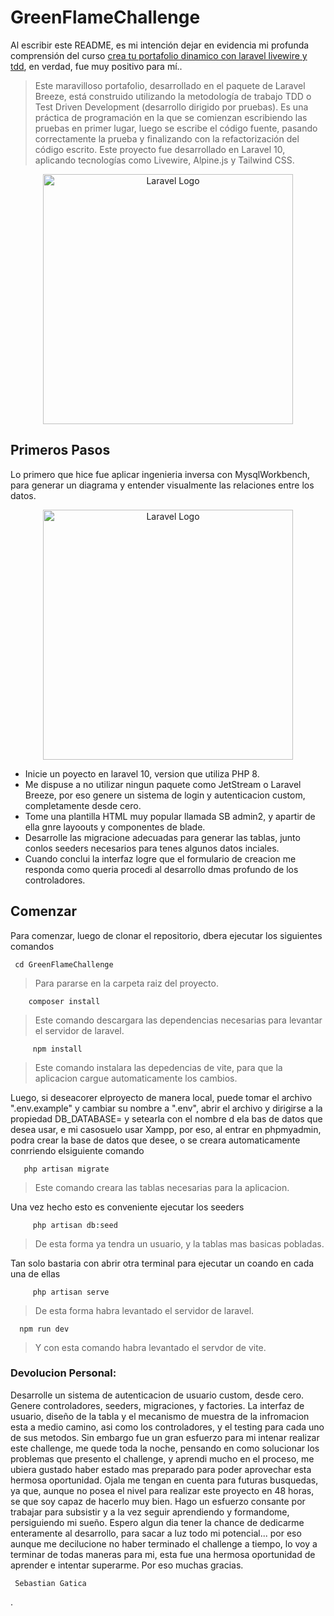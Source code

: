 
# GreenFlameChallenge


Al escribir este README, es mi intención dejar en evidencia mi profunda comprensión del curso <a target="_BLANK" href="https://www.udemy.com/course/crea-tu-portafolio-dinamico-con-laravel-livewire-y-tdd/">crea tu portafolio dinamico con laravel livewire y tdd<a/>, en verdad, fue muy positivo para mí..

>Este maravilloso portafolio, desarrollado en el paquete de Laravel Breeze, está construido utilizando la metodología de trabajo TDD o Test Driven Development (desarrollo dirigido por pruebas). Es una práctica de programación en la que se comienzan escribiendo las pruebas en primer lugar, luego se escribe el código fuente, pasando correctamente la prueba y finalizando con la refactorización del código escrito. Este proyecto fue desarrollado en Laravel 10, aplicando tecnologías como Livewire, Alpine.js y Tailwind CSS.
 



<p align="center"><a href="https://laravel.com" target="_blank"><img src="https://raw.githubusercontent.com/laravel/art/master/logo-lockup/5%20SVG/2%20CMYK/1%20Full%20Color/laravel-logolockup-cmyk-red.svg" width="400" alt="Laravel Logo"></a></p>

## Primeros Pasos

 Lo primero que hice fue aplicar ingenieria inversa con MysqlWorkbench, para generar un diagrama y entender visualmente las relaciones entre los datos.


<p align="center"><a href="https://laravel.com" target="_blank"><img src="https://drive.google.com/file/d/1f_GNrxpiONZMWcjDKzkzQ_H97G7HBpOx/view?usp=drive_link" width="400" alt="Laravel Logo"></a></p>


- Inicie un poyecto en laravel 10, version que utiliza PHP 8.
- Me dispuse a no utilizar ningun paquete como JetStream o Laravel Breeze, por eso genere un sistema de login y autenticacion custom, completamente desde cero.
- Tome una plantilla HTML muy popular llamada SB admin2, y apartir de ella gnre layoouts y componentes de blade.
- Desarrolle las migracione adecuadas para generar las tablas, junto conlos seeders necesarios para tenes algunos datos inciales.
- Cuando conclui la interfaz  logre que el formulario de creacion me responda como queria procedi al desarrollo dmas profundo de los controladores.


## Comenzar

Para comenzar, luego de clonar el repositorio, dbera ejecutar los siguientes comandos
  ```shell
   cd GreenFlameChallenge
  ```
  >Para pararse en la carpeta raiz del proyecto.
  

  ```shell
      composer install
  ```
  >Este comando descargara las dependencias necesarias para levantar el servidor de laravel.
  
```shell
     npm install
  ```
  >Este comando instalara las depedencias de vite, para que la aplicacion cargue automaticamente los cambios.
  
  Luego, si deseacorer elproyecto de manera local, puede tomar el archivo ".env.example" y cambiar su nombre a  ".env", abrir el archivo y dirigirse a la propiedad DB_DATABASE= y setearla con el nombre d ela bas de datos que desea usar, e mi casosuelo usar Xampp, por eso, al entrar  en phpmyadmin, podra crear la base de datos que desee, o se creara automaticamente conrriendo elsiguiente comando 

  ```shell
     php artisan migrate
  ```
  >Este comando creara las tablas necesarias para la aplicacion. 
  
Una vez hecho esto es conveniente ejecutar  los seeders
```shell
     php artisan db:seed
  ```
  >De esta forma ya tendra un usuario, y la tablas mas basicas pobladas.
  

Tan solo bastaria con abrir otra terminal para ejecutar un coando en cada una de ellas

```shell
     php artisan serve
  ```
  >De esta forma habra levantado el servidor de laravel.
  ```shell
    npm run dev
  ```
  >Y con esta comando habra levantado el servdor de vite.

  ### Devolucion Personal: 

  Desarrolle un sistema de autenticacion de usuario custom, desde cero. 
  Genere controladores, seeders, migraciones, y factories.
  La interfaz de usuario, diseño de la tabla y el mecanismo de muestra de la infromacion esta a medio camino, asi como los controladores, y el testing para cada uno de sus metodos.
   Sin embargo fue un gran esfuerzo para mi intenar realizar este challenge, me quede toda la noche, pensando en como solucionar los problemas que presento el challenge, y aprendi mucho en el proceso, me ubiera gustado haber estado mas preparado para poder aprovechar esta hermosa oportunidad.
     Ojala me tengan en cuenta para futuras busquedas, ya que, aunque  no posea el nivel para realizar este proyecto en 48 horas, se que soy capaz de hacerlo muy bien.
       Hago un esfuerzo consante por trabajar para subsistir y a la vez seguir aprendiendo y formandome, persiguiendo mi sueño.
     Espero algun dia tener la chance de dedicarme enteramente al desarrollo, para sacar a luz todo mi potencial... por eso aunque me decilucione no haber terminado el challenge a tiempo, lo voy a terminar de todas maneras para mi, esta fue una hermosa oportunidad de aprender e intentar superarme. Por eso muchas gracias.
     
     Sebastian Gatica
     
     
  
  

 

 
.




 
  
 


